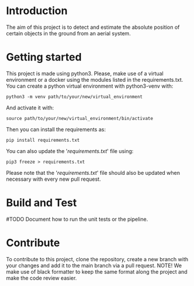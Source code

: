 # Introduction
The aim of this project is to detect and estimate the absolute position of certain objects in the ground from an aerial system.

# Getting started 
This project is made using python3.
Please, make use of a virtual environment or a docker using the modules listed in the requirements.txt.
You can create a python virtual environment with python3-venv with:
```shell
python3 -m venv path/to/your/new/virtual_environment
```
And activate it with:
```shell
source path/to/your/new/virtual_environment/bin/activate
```
Then you can install the requirements as:
```shell
pip install requirements.txt
```

You can also update the '*requirements.txt*' file using:
```shell
pip3 freeze > requirements.txt
```
Please note that the '*requirements.txt*' file should also be updated when necessary with every new pull request.

# Build and Test
#TODO Document how to run the unit tests or the pipeline.

# Contribute 
To contribute to this project, clone the repository, create a new branch with your changes and add it to the main branch via a pull request.
NOTE! We make use of black formatter to keep the same format along the project and make the code review easier.